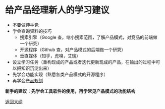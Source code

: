 # 给产品经理新人的学习建议

- 不要做伸手党
- 学会查询资料的技巧
  - 搜索引擎（Google 查，缩小搜索范围，了解产品模式，对竞品的前端做一个研究）
  - 开源程序（Github 查，对产品模式的后端做一个研究）
  - 垂直媒体（知乎，虎嗅，艾瑞）
- 设立学习任务（重构现成的产品或者迭代更新现成的产品，在输出的过程中可以把知识沉淀出来）
- 先学会功能实现（熟悉各类产品模式的开源程序）
- 再学会[产品规划](https://baike.baidu.com/item/%E4%BA%A7%E5%93%81%E8%A7%84%E5%88%92)

**新手的建议：先学会工具软件的使用，再学常见产品模式的功能结构**



[返回大纲](https://github.com/FRANKIETANG/PM#%E4%BA%A7%E5%93%81%E7%BB%8F%E7%90%86%E7%AC%AC%E4%B8%80%E8%AF%BE-%E5%89%8D%E8%A8%80)